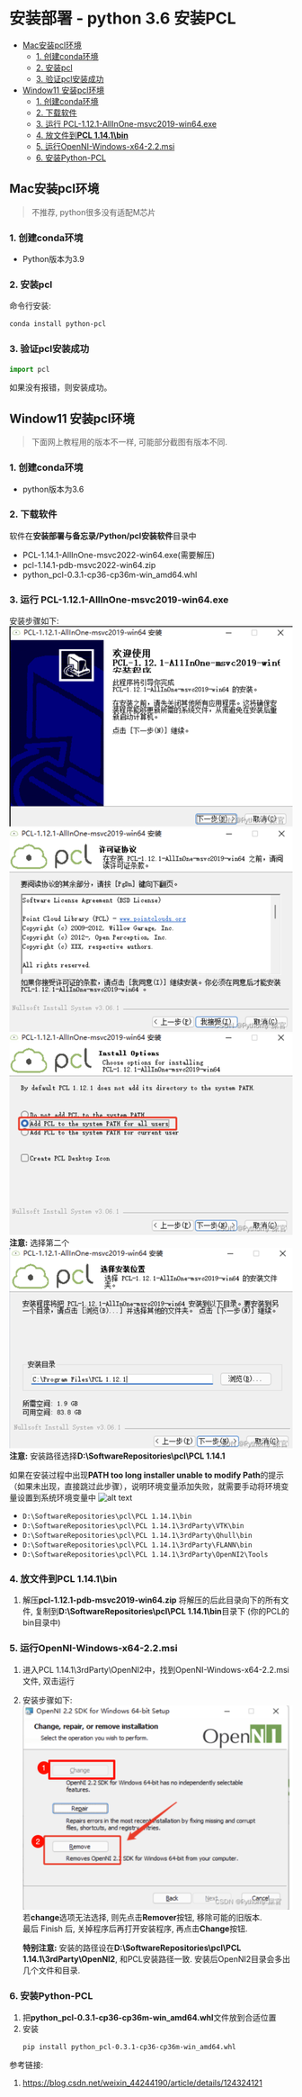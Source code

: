 # 安装部署 - python 3.6 安装PCL

<!-- @import "[TOC]" {cmd="toc" depthFrom=2 depthTo=6 orderedList=false} -->

<!-- code_chunk_output -->

- [Mac安装pcl环境](#mac安装pcl环境)
  - [1. 创建conda环境](#1-创建conda环境)
  - [2. 安装pcl](#2-安装pcl)
  - [3. 验证pcl安装成功](#3-验证pcl安装成功)
- [Window11 安装pcl环境](#window11-安装pcl环境)
  - [1. 创建conda环境](#1-创建conda环境-1)
  - [2. 下载软件](#2-下载软件)
  - [3. 运行 PCL-1.12.1-AllInOne-msvc2019-win64.exe](#3-运行-pcl-1121-allinone-msvc2019-win64exe)
  - [4. 放文件到**PCL 1.14.1\bin**](#4-放文件到pcl-1141bin)
  - [5. 运行OpenNI-Windows-x64-2.2.msi](#5-运行openni-windows-x64-22msi)
  - [6. 安装Python-PCL](#6-安装python-pcl)

<!-- /code_chunk_output -->



## Mac安装pcl环境
> 不推荐, python很多没有适配M芯片
### 1. 创建conda环境
- Python版本为3.9
### 2. 安装pcl
命令行安装:
```bash
conda install python-pcl
```
### 3. 验证pcl安装成功
```python
import pcl
```
如果没有报错，则安装成功。  


## Window11 安装pcl环境
> 下面网上教程用的版本不一样, 可能部分截图有版本不同.
### 1. 创建conda环境
- python版本为3.6

### 2. 下载软件
软件在**安装部署与备忘录/Python/pcl安装软件**目录中
- PCL-1.14.1-AllInOne-msvc2022-win64.exe(需要解压)
- pcl-1.14.1-pdb-msvc2022-win64.zip
- python_pcl-0.3.1-cp36-cp36m-win_amd64.whl

### 3. 运行 PCL-1.12.1-AllInOne-msvc2019-win64.exe 
安装步骤如下:
![alt text](./img-python-pcl/image.png)
![alt text](./img-python-pcl/image-1.png)
![alt text](./img-python-pcl/image-2.png)
**注意:** 选择第二个
![alt text](./img-python-pcl/image-3.png)
**注意:** 安装路径选择**D:\SoftwareRepositories\pcl\PCL 1.14.1**


如果在安装过程中出现**PATH too long installer unable to modify Path**的提示（如果未出现，直接跳过此步骤），说明环境变量添加失败，就需要手动将环境变量设置到系统环境变量中
![alt text](image5.PNG)
+ `D:\SoftwareRepositories\pcl\PCL 1.14.1\bin`
+ `D:\SoftwareRepositories\pcl\PCL 1.14.1\3rdParty\VTK\bin`
+ `D:\SoftwareRepositories\pcl\PCL 1.14.1\3rdParty\Qhull\bin`
+ `D:\SoftwareRepositories\pcl\PCL 1.14.1\3rdParty\FLANN\bin`
+ `D:\SoftwareRepositories\pcl\PCL 1.14.1\3rdParty\OpenNI2\Tools`


### 4. 放文件到**PCL 1.14.1\bin**
1. 解压**pcl-1.12.1-pdb-msvc2019-win64.zip**
    将解压的后此目录向下的所有文件, 复制到**D:\SoftwareRepositories\pcl\PCL 1.14.1\bin**目录下
    (你的PCL的bin目录中)

### 5. 运行OpenNI-Windows-x64-2.2.msi
1. 进入PCL 1.14.1\3rdParty\OpenNI2中，找到OpenNI-Windows-x64-2.2.msi文件, 双击运行

2. 安装步骤如下:
    ![alt text](./img-python-pcl/image-4.png)
    若**change**选项无法选择, 则先点击**Remover**按钮, 移除可能的旧版本.   
    最后 Finish 后, 关掉程序后再打开安装程序, 再点击**Change**按钮.  
    
    **特别注意:** 安装的路径设在**D:\SoftwareRepositories\pcl\PCL 1.14.1\3rdParty\OpenNI2**, 和PCL安装路径一致.
    安装后OpenNI2目录会多出几个文件和目录.


### 6. 安装Python-PCL
1. 把**python_pcl-0.3.1-cp36-cp36m-win_amd64.whl**文件放到合适位置
2. 安装
    ```bash 
    pip install python_pcl-0.3.1-cp36-cp36m-win_amd64.whl
    ```

    




参考链接:
1. https://blog.csdn.net/weixin_44244190/article/details/124324121